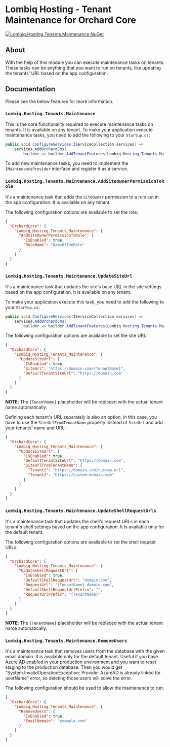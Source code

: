# Lombiq Hosting - Tenant Maintenance for Orchard Core

[![Lombiq.Hosting.Tenants.Maintenance NuGet](https://img.shields.io/nuget/v/Lombiq.Hosting.Tenants.Maintenance?label=Lombiq.Hosting.Tenants.Maintenance)](https://www.nuget.org/packages/Lombiq.Hosting.Tenants.Maintenance/)

## About

With the help of this module you can execute maintenance tasks on tenants. These tasks can be anything that you want to run on tenants, like updating the tenants' URL based on the app configuration.

## Documentation

Please see the below features for more information.

### `Lombiq.Hosting.Tenants.Maintenance`

This is the core functionality required to execute maintenance tasks on tenants. It is available on any tenant. To make your application execute maintenance tasks, you need to add the following to your `Startup.cs`:

```csharp
public void ConfigureServices(IServiceCollection services) =>
    services.AddOrchardCms(
        builder => builder.AddTenantFeatures(Lombiq.Hosting.Tenants.Maintenance.Constants.FeatureNames.Maintenance));
```

To add new maintenance tasks, you need to implement the `IMaintenanceProvider` interface and register it as a service.

### `Lombiq.Hosting.Tenants.Maintenance.AddSiteOwnerPermissionToRole`

It's a maintenance task that adds the `SiteOwner` permission to a role set in the app configuration. It is available on any tenant.

The following configuration options are available to set the role:

```json
{
  "OrchardCore": {
    "Lombiq_Hosting_Tenants_Maintenance": {
      "AddSiteOwnerPermissionToRole": {
        "IsEnabled": true,
        "RoleName": "NameOfTheRole"
      }
    }
  }
}
```

### `Lombiq.Hosting.Tenants.Maintenance.UpdateSiteUrl`

It's a maintenance task that updates the site's base URL in the site settings based on the app configuration. It is available on any tenant.

To make your application execute this task, you need to add the following to your `Startup.cs`:

```csharp
public void ConfigureServices(IServiceCollection services) =>
    services.AddOrchardCms(
        builder => builder.AddTenantFeatures(Lombiq.Hosting.Tenants.Maintenance.Constants.FeatureNames.UpdateTenantUrl));
```

The following configuration options are available to set the site URL:

```json
{
  "OrchardCore": {
    "Lombiq_Hosting_Tenants_Maintenance": {
      "UpdateSiteUrl": {
        "IsEnabled": true,
        "SiteUrl": "https://domain.com/{TenantName}",
        "DefaultTenantSiteUrl": "https://domain.com"
      }
    }
  }
}
```

**NOTE**: The `{TenantName}` placeholder will be replaced with the actual tenant name automatically.

Defining each tenant's URL separately is also an option, in this case, you have to use the `SiteUrlFromTenantName` property instead of `SiteUrl` and add your tenants' name and URL:

```json
{
  "OrchardCore": {
    "Lombiq_Hosting_Tenants_Maintenance": {
      "UpdateSiteUrl": {
        "IsEnabled": true,
        "DefaultTenantSiteUrl": "https://domain.com",
        "SiteUrlFromTenantName": {
          "Tenant1": "https://domain.com/custom-url",
          "Tenant2": "https://custom-domain.com"
        }
      }
    }
  }
}
```

### `Lombiq.Hosting.Tenants.Maintenance.UpdateShellRequestUrls`

It's a maintenance task that updates the shell's request URLs in each tenant's shell settings based on the app configuration. It is available only for the default tenant.

The following configuration options are available to set the shell request URLs:

```json
{
  "OrchardCore": {
    "Lombiq_Hosting_Tenants_Maintenance": {
      "UpdateShellRequestUrl": {
        "IsEnabled": true,
        "DefaultShellRequestUrl": "domain.com",
        "RequestUrl": "{TenantName}.domain.com",
        "DefaultShellRequestUrlPrefix": "",
        "RequestUrlPrefix": "{TenantName}"
      }
    }
  }
}
```

**NOTE**: The `{TenantName}` placeholder will be replaced with the actual tenant name automatically.

### `Lombiq.Hosting.Tenants.Maintenance.RemoveUsers`

It's a maintenance task that removes users from the database with the given email domain. It is available only for the default tenant. Useful if you have Azure AD enabled in your production environment and you want to reset staging to the production database. Then you would get "System.InvalidOperationException: Provider AzureAD is already linked for userName" error, so deleting those users will solve the error.

The following configuration should be used to allow the maintenance to run:

```json
{
  "OrchardCore": {
    "Lombiq_Hosting_Tenants_Maintenance": {
      "RemoveUsers": {
        "IsEnabled": true,
        "EmailDomain": "example.com"
      }
    }
  }
}
```
